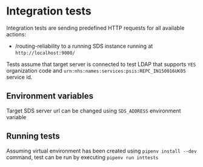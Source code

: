 # Integration tests

Integration tests are sending predefined HTTP requests for all available actions:
* /routing-reliability
to a running SDS instance running at `http://localhost:9000/`

Tests assume that target server is connected to test LDAP that supports `YES` organization code
and `urn:nhs:names:services:psis:REPC_IN150016UK05` service id.

## Environment variables

Target SDS server url can be changed using `SDS_ADDRESS` environment variable

## Running tests

Assuming virtual environment has been created using `pipenv install --dev` command,
test can be run by executing `pipenv run inttests`
